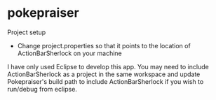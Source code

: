 pokepraiser
===========

Project setup

- Change project.properties so that it points to the location of ActionBarSherlock on your machine

I have only used Eclipse to develop this app. You may need to include ActionBarSherlock as a project in the same workspace and update Pokepraiser's build path to include ActionBarSherlock if you wish to run/debug from eclipse.

